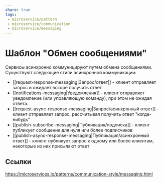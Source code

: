 ```yaml
---
share: true
tags:
 - microservice/pattern
 - microservice/communication
 - microservice/messaging
---
```

# Шаблон "Обмен сообщениями"
Сервисы асинхронно коммуницируют путём обмена сообщениями.
Существуют следующие стили асинхронной коммуникации:
+ [[request-response-messaging|Запрос/ответ]] - клиент отправляет запрос и ожидает вскоре получить ответ
+ [[notifications-messaging|Уведомления]] - клиент отправляет уведомление (или управляющую команду), при этом не ожидая ответа.
+ [[request-async-response-messaging|Запрос/асинхронный ответ]] - клиент отправляет запрос, рассчитывая получить ответ "когда-нибудь"
+ [[publish-subscribe-messaging|Публикация/подписка]] - клиент публикует сообщение для нуля или более подписчиков
+ [[publish-async-response-messaging|Публикация/асинхронный ответ]] - клиент публикует запрос к одному или более клиентам, некоторые из них присылают ответ
## Ссылки
https://microservices.io/patterns/communication-style/messaging.html